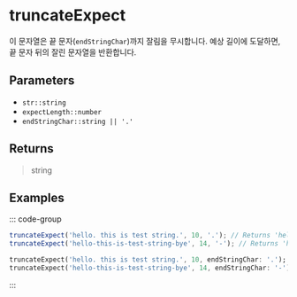 # truncateExpect <Lang dart js />

이 문자열은 끝 문자(`endStringChar`)까지 잘림을 무시합니다. 예상 길이에 도달하면, 끝 문자 뒤의 잘린 문자열을 반환합니다.

## Parameters

- `str::string`
- `expectLength::number`
- `endStringChar::string || '.'` <DartNamed />

## Returns

> string

## Examples

::: code-group

```javascript [JavaScript]
truncateExpect('hello. this is test string.', 10, '.'); // Returns 'hello. this is test string.'
truncateExpect('hello-this-is-test-string-bye', 14, '-'); // Returns 'hello-this-is-'
```

```dart [Dart]
truncateExpect('hello. this is test string.', 10, endStringChar: '.'); // Returns 'hello. this is test string.'
truncateExpect('hello-this-is-test-string-bye', 14, endStringChar: '-'); // Returns 'hello-this-is-'
```

:::
